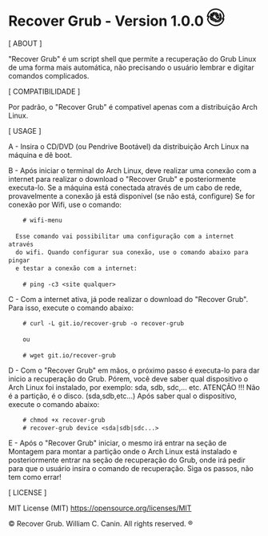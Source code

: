 # Recover Grub - Version 1.0.0 <img src="https://raw.githubusercontent.com/williamcanin/recover-grub/master/logotype/recover-grub-icon.png" alt="Recover Grub Logotype" width="7%" height="7%"/>



[ ABOUT ]

  "Recover Grub" é um script shell que permite a recuperação do Grub
  Linux de uma forma mais automática, não precisando o usuário
  lembrar e digitar comandos complicados.


[ COMPATIBILIDADE ]

  Por padrão, o "Recover Grub" é compativel apenas com a
  distribuição Arch Linux.


[ USAGE ]

  A - Insira o CD/DVD (ou Pendrive Bootável) da distribuição Arch Linux
      na máquina e dê boot.

  B - Após iniciar o terminal do Arch Linux, deve realizar uma conexão
      com a internet para realizar o download o "Recover Grub" e
      posteriormente executa-lo.
      Se a máquina está conectada através de um cabo de rede, provavelmente
      a conexão já está disponivel (se não está, configure) Se for conexão
      por Wifi, use o comando:

        # wifi-menu

      Esse comando vai possibilitar uma configuração com a internet através
      do wifi. Quando configurar sua conexão, use o comando abaixo para pingar
      e testar a conexão com a internet:

        # ping -c3 <site qualquer>

  C - Com a internet ativa, já pode realizar o download do
      "Recover Grub". Para isso, execute o comando abaixo:

        # curl -L git.io/recover-grub -o recover-grub

        ou

        # wget git.io/recover-grub

  D - Com o "Recover Grub" em mãos, o próximo passo é executa-lo para
      dar inicio a recuperação do Grub.
      Pórem, você deve saber qual dispositivo o Arch Linux foi
      instalado, por exemplo: sda, sdb, sdc,... etc.
      ATENÇÃO !!! Não é a partição, é o disco. (sda,sdb,etc...)
      Após saber qual o dispositivo, execute o comando abaixo:

        # chmod +x recover-grub
        # recover-grub device <sda|sdb|sdc...>

  E - Após o "Recover Grub" iniciar, o mesmo irá entrar na seção de
      Montagem para montar a partição onde o Arch Linux está instalado e
      posteriormente entrar na seção de recuperação do Grub, onde
      irá pedir para que o usuário insira o comando de recuperação.
      Siga os passos, não tem como errar!


[ LICENSE ]

  MIT License (MIT)
  https://opensource.org/licenses/MIT


 © Recover Grub. William C. Canin. All rights reserved. ®